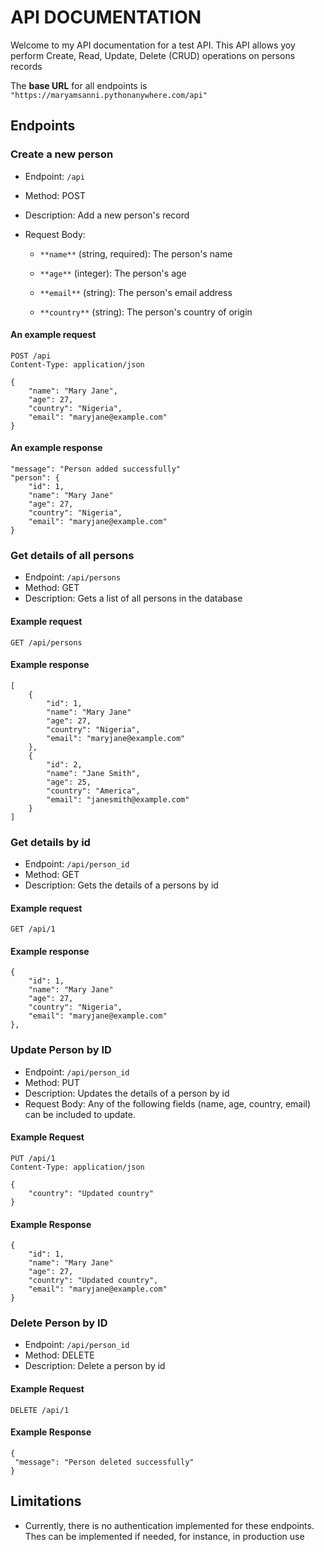 # API DOCUMENTATION

Welcome to my API documentation for a test API. This API allows yoy perform Create, Read, Update, Delete (CRUD) operations on persons records

The **base URL** for all endpoints is `"https://maryamsanni.pythonanywhere.com/api"`

## Endpoints

### Create a new person

- Endpoint: `/api`

- Method: POST

- Description: Add a new person's record

- Request Body:

    - `**name**` (string, required): The person's name

    - `**age**` (integer): The person's age

    - `**email**` (string): The person's email address
    
    - `**country**` (string): The person's country of origin

#### An example request

``` http
POST /api
Content-Type: application/json

{
    "name": "Mary Jane",
    "age": 27,
    "country": "Nigeria",
    "email": "maryjane@example.com"
}

```

#### An example response

``` http
"message": "Person added successfully"
"person": {
    "id": 1,
    "name": "Mary Jane"
    "age": 27,
    "country": "Nigeria",
    "email": "maryjane@example.com"
}
```
### Get details of all persons

- Endpoint: `/api/persons`
- Method: GET
- Description: Gets a list of all persons in the database

#### Example request

``` http
GET /api/persons
```
#### Example response
``` http
[
    {
        "id": 1,
        "name": "Mary Jane"
        "age": 27,
        "country": "Nigeria",
        "email": "maryjane@example.com"
    },
    {
        "id": 2,
        "name": "Jane Smith",
        "age": 25,
        "country": "America",
        "email": "janesmith@example.com"
    }
]

```
### Get details by id

- Endpoint: `/api/person_id`
- Method: GET
- Description: Gets the details of a persons by id

#### Example request

``` http
GET /api/1
```
#### Example response

``` http
{
    "id": 1,
    "name": "Mary Jane"
    "age": 27,
    "country": "Nigeria",
    "email": "maryjane@example.com"
},
```

### Update Person by ID

- Endpoint: `/api/person_id`
- Method: PUT
- Description: Updates the details of a person by id
- Request Body: Any of the following fields (name, age, country, email) can be included to update.

#### Example Request
``` http
PUT /api/1
Content-Type: application/json

{
    "country": "Updated country"
}
```

#### Example Response

``` http
{
    "id": 1,
    "name": "Mary Jane"
    "age": 27,
    "country": "Updated country",
    "email": "maryjane@example.com"
}
```

### Delete Person by ID
- Endpoint: `/api/person_id`
- Method: DELETE
- Description: Delete a person by id

#### Example Request
``` http
DELETE /api/1
```
#### Example Response

``` http
{
 "message": "Person deleted successfully"
}
```

## Limitations

- Currently, there is no authentication implemented for these endpoints. Thes can be implemented if needed, for instance, in production use